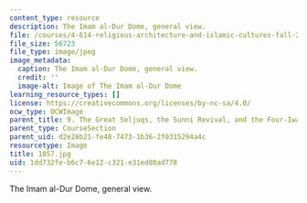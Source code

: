 ```yaml
---
content_type: resource
description: The Imam al-Dur Dome, general view.
file: /courses/4-614-religious-architecture-and-islamic-cultures-fall-2002/1dd732feb6c76e12c321e31ed80ad778_1057.jpg
file_size: 56723
file_type: image/jpeg
image_metadata:
  caption: The Imam al-Dur Dome, general view.
  credit: ''
  image-alt: Image of The Imam al-Dur Dome
learning_resource_types: []
license: https://creativecommons.org/licenses/by-nc-sa/4.0/
ocw_type: OCWImage
parent_title: 9. The Great Seljuqs, the Sunni Revival, and the Four-Iwan Plan
parent_type: CourseSection
parent_uid: d2e28b21-fe48-7473-1b36-2f0315294a4c
resourcetype: Image
title: 1057.jpg
uid: 1dd732fe-b6c7-6e12-c321-e31ed80ad778
---
```

The Imam al-Dur Dome, general view.